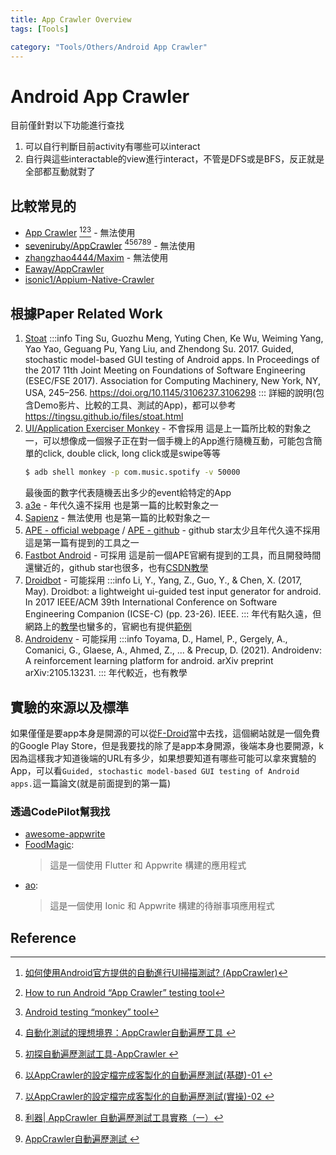 ```yaml
---
title: App Crawler Overview
tags: [Tools]

category: "Tools/Others/Android App Crawler"
---
```


# Android App Crawler
目前僅針對以下功能進行查找
1. 可以自行判斷目前activity有哪些可以interact
2. 自行與這些interactable的view進行interact，不管是DFS或是BFS，反正就是全部都互動就對了

## 比較常見的
* [App Crawler](https://developer.android.com/studio/test/other-testing-tools/app-crawler) [^app_crawler-1][^app_crawler-2][^app_crawler-3] - 無法使用
* [seveniruby/AppCrawler](https://github.com/seveniruby/AppCrawler) [^appcrawler-0][^appcrawler-1][^appcrawler-2][^appcrawler-3][^appcrawler-4][^appcrawler-5] - 無法使用
* [zhangzhao4444/Maxim](https://github.com/zhangzhao4444/Maxim) - 無法使用
* [Eaway/AppCrawler](https://github.com/Eaway/AppCrawler)
* [isonic1/Appium-Native-Crawler](https://github.com/isonic1/Appium-Native-Crawler)

## 根據Paper Related Work
1. [Stoat](https://github.com/tingsu/Stoat)
    :::info
    Ting Su, Guozhu Meng, Yuting Chen, Ke Wu, Weiming Yang, Yao Yao, Geguang Pu, Yang Liu, and Zhendong Su. 2017. Guided, stochastic model-based GUI testing of Android apps. In Proceedings of the 2017 11th Joint Meeting on Foundations of Software Engineering (ESEC/FSE 2017). Association for Computing Machinery, New York, NY, USA, 245–256. https://doi.org/10.1145/3106237.3106298
    :::
    詳細的說明(包含Demo影片、比較的工具、測試的App)，都可以參考 https://tingsu.github.io/files/stoat.html
2. [UI/Application Exerciser Monkey](https://developer.android.com/studio/test/other-testing-tools/monkey) - 不會採用
    這是上一篇所比較的對象之一，可以想像成一個猴子正在對一個手機上的App進行隨機互動，可能包含簡單的click, double click, long click或是swipe等等
    ```bash
    $ adb shell monkey -p com.music.spotify -v 50000
    ```
    最後面的數字代表隨機丟出多少的event給特定的App
3. [a3e](https://github.com/tanzirul/a3e) - 年代久遠不採用
    也是第一篇的比較對象之一
4. [Sapienz](https://github.com/Rhapsod/sapienz) - 無法使用
    也是第一篇的比較對象之一
5. [APE - official webpage](http://gutianxiao.com/ape/) / [APE - github](https://github.com/tianxiaogu/ape) - github star太少且年代久遠不採用
    這是第一篇有提到的工具之一
6. [Fastbot Android](https://github.com/bytedance/Fastbot_Android) - 可採用
    這是前一個APE官網有提到的工具，而且開發時間還蠻近的，github star也很多，也有[CSDN教學](https://blog.csdn.net/u010698107/article/details/127347704)
7. [Droidbot](https://github.com/honeynet/droidbot) - 可能採用
    :::info
    Li, Y., Yang, Z., Guo, Y., & Chen, X. (2017, May). Droidbot: a lightweight ui-guided test input generator for android. In 2017 IEEE/ACM 39th International Conference on Software Engineering Companion (ICSE-C) (pp. 23-26). IEEE.
    :::
    年代有點久遠，但網路上的[教學](https://juejin.cn/post/7316582773434204171)也蠻多的，官網也有提供[範例](http://honeynet.github.io/droidbot/report_com.yelp.android/)
8. [Androidenv](https://github.com/google-deepmind/android_env) - 可能採用
    :::info
    Toyama, D., Hamel, P., Gergely, A., Comanici, G., Glaese, A., Ahmed, Z., ... & Precup, D. (2021). Androidenv: A reinforcement learning platform for android. arXiv preprint arXiv:2105.13231.
    :::
    年代較近，也有教學
## 實驗的來源以及標準
如果僅僅是要app本身是開源的可以從[F-Droid](https://f-droid.org/zh_Hant/)當中去找，這個網站就是一個免費的Google Play Store，但是我要找的除了是app本身開源，後端本身也要開源，k因為這樣我才知道後端的URL有多少，如果想要知道有哪些可能可以拿來實驗的App，可以看`Guided, stochastic model-based GUI testing of Android apps.`這一篇論文(就是前面提到的第一篇)
### 透過CodePilot幫我找
* [awesome-appwrite](https://github.com/appwrite/awesome-appwrite)
* [FoodMagic](https://github.com/Sameerkash/FoodMagic):
    > 這是一個使用 Flutter 和 Appwrite 構建的應用程式
* [ao](https://github.com/klaudiosinani/ao):
    > 這是一個使用 Ionic 和 Appwrite 構建的待辦事項應用程式
## Reference
[^app_crawler-1]:[如何使用Android官方提供的自動進行UI掃描測試? (AppCrawler)](https://jefflin1982.medium.com/%E5%A6%82%E4%BD%95%E4%BD%BF%E7%94%A8android%E5%AE%98%E6%96%B9%E6%8F%90%E4%BE%9B%E7%9A%84%E8%87%AA%E5%8B%95%E9%80%B2%E8%A1%8Cui%E6%8E%83%E6%8F%8F%E6%B8%AC%E8%A9%A6-appcrawler-a05c9ac3c07)
[^app_crawler-2]:[How to run Android “App Crawler” testing tool](https://medium.com/@denysiakimov/how-to-run-android-app-crawler-testing-tool-a0d6f387e89e)
[^app_crawler-3]:[Android testing “monkey” tool](https://medium.com/@denysiakimov/android-testing-monkey-tool-6f2457abec2b)
[^appcrawler-0]:[ 自動化測試的理想境界：AppCrawler自動遍歷工具 ](https://juejin.cn/post/6844903660795723789?searchId=202408021423471F784573A4037DEC4905)
[^appcrawler-1]:[ 初探自動遍歷測試工具-AppCrawler ](https://juejin.cn/post/6844903573864595463?searchId=202408021423471F784573A4037DEC4905)
[^appcrawler-2]:[ 以AppCrawler的設定檔完成客製化的自動遍歷測試(基礎)-01 ](https://juejin.cn/post/6844904008906178567?searchId=202408021423471F784573A4037DEC4905)
[^appcrawler-3]:[ 以AppCrawler的設定檔完成客製化的自動遍歷測試(實操)-02 ](https://juejin.cn/post/6844904013528301576?searchId=202408021423471F784573A4037DEC4905)
[^appcrawler-4]:[利器| AppCrawler 自動遍歷測試工具實務（一）](https://juejin.cn/post/7194260503743430715)
[^appcrawler-5]:[AppCrawler自動遍歷測試 ](https://blog.csdn.net/u010698107/article/details/111438820)
